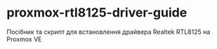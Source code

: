 # proxmox-rtl8125-driver-guide
Посібник та скрипт для встановлення драйвера Realtek RTL8125 на Proxmox VE

